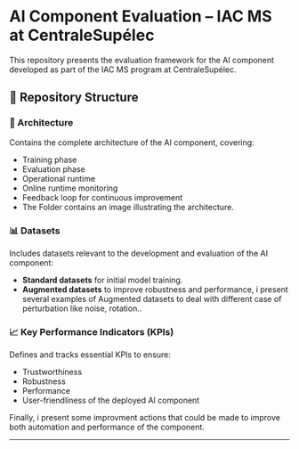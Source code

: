# AI Component Evaluation – IAC MS at CentraleSupélec

This repository presents the evaluation framework for the AI component developed as part of the IAC MS program at CentraleSupélec.

## 📁 Repository Structure

### 🔧 Architecture
Contains the complete architecture of the AI component, covering:
- Training phase
- Evaluation phase
- Operational runtime
- Online runtime monitoring
- Feedback loop for continuous improvement
- The Folder contains an image illustrating the architecture.

### 📊 Datasets
Includes datasets relevant to the development and evaluation of the AI component:
- **Standard datasets** for initial model training. 
- **Augmented datasets** to improve robustness and performance, i present several examples of Augmented datasets to deal with different case of perturbation like noise, rotation..

### 📈 Key Performance Indicators (KPIs)
Defines and tracks essential KPIs to ensure:
- Trustworthiness
- Robustness
- Performance
- User-friendliness of the deployed AI component
  
Finally, i present some improvment actions that could be made to improve both automation and performance of the component.

---


